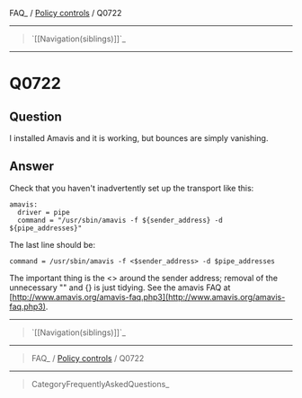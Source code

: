 FAQ\_ / [Policy controls](FAQ/Policy_controls) / Q0722

* * * * *

> \`[[Navigation(siblings)]]\`\_

* * * * *

Q0722
=====

Question
--------

I installed Amavis and it is working, but bounces are simply vanishing.

Answer
------

Check that you haven't inadvertently set up the transport like this:

    amavis:
      driver = pipe
      command = "/usr/sbin/amavis -f ${sender_address} -d ${pipe_addresses}"

The last line should be:

    command = /usr/sbin/amavis -f <$sender_address> -d $pipe_addresses

The important thing is the \<\> around the sender address; removal of
the unnecessary "" and {} is just tidying. See the amavis FAQ at
[http://www.amavis.org/amavis-faq.php3](http://www.amavis.org/amavis-faq.php3).

* * * * *

> \`[[Navigation(siblings)]]\`\_

* * * * *

> FAQ\_ / [Policy controls](FAQ/Policy_controls) / Q0722

* * * * *

> CategoryFrequentlyAskedQuestions\_
